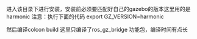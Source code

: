 进入该目录下进行安装，安装前必须要匹配好自己的gazebo的版本这里用的是harmonic
注意：执行下面的代码
export GZ_VERSION=harmonic

然后编译colcon build 这里只编译了ros_gz_bridge 功能包，编译时间有点长
